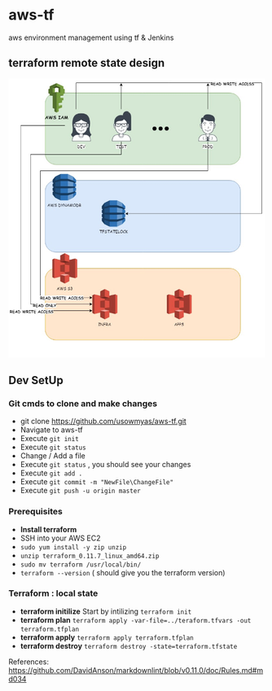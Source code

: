 # aws-tf
aws environment management using tf &amp; Jenkins

## terraform remote state design
![](architecture/tfremotestate.PNG)

## Dev SetUp

### Git cmds to clone and make changes

* git clone https://github.com/usowmyas/aws-tf.git
* Navigate to aws-tf
* Execute `git init`
* Execute `git status`
* Change / Add a file 
* Execute `git status` , you should see your changes
* Execute `git add .`
* Execute `git commit -m "NewFile\ChangeFile"`
* Execute `git push -u origin master`

### Prerequisites

* **Install terraform**
 * SSH into your AWS EC2
 * `sudo yum install -y zip unzip` 
 * `unzip terraform_0.11.7_linux_amd64.zip`
 * `sudo mv terraform /usr/local/bin/`
 * `terraform --version` ( should give you the terraform version)


### Terraform : local state

* **terraform initilize**
  Start by intilizing `terraform init`
* **terraform plan**
 `terraform apply -var-file=../teraform.tfvars -out terraform.tfplan`
* **terraform apply**
 `terraform apply terraform.tfplan`
* **terraform destroy**
 `terraform destroy -state=terraform.tfstate`

References:
https://github.com/DavidAnson/markdownlint/blob/v0.11.0/doc/Rules.md#md034
